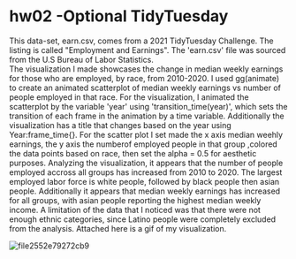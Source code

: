 # hw02 -Optional TidyTuesday
This data-set, earn.csv, comes from a 2021 TidyTuesday Challenge. The listing is called "Employment and Earnings". The 'earn.csv' file was sourced from the U.S Bureau of Labor Statistics.  
The visualization I made showcases the change in median weekly earnings for those who are employed, by race, from 2010-2020. I used gg(animate) to create an animated scatterplot of median weekly earnings vs number of people employed in that race. For the visualization, I animated the scatterplot by the variable 'year' using 'transition_time(year)', which sets the transition of each frame in the animation by a time variable. Additionally the visualization has a title that changes based on the year using Year:frame_time{}. For the scatter plot I set made the x axis median weehly earnings, the y axis the numberof employed people in that group ,colored the data points based on race, then set the alpha = 0.5 for aesthetic purposes.
Analyzing the visualization, it appears that the number of people employed accross all groups has increased from 2010 to 2020. The largest employed labor force is white people, followed by black people then asian people. Additionally it appears that median weekly earnings has increased for all groups, with asian people reporting the highest median weekly income. A limitation of the data that I noticed was that there were not enough ethnic categories, since Latino people were completely excluded from the analysis. Attached here is a gif of my visualization.

![file2552e79272cb9](https://user-images.githubusercontent.com/105371806/174152607-ad1c02a6-b056-4a6f-8bc7-d263646aee5d.gif)
